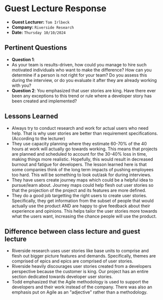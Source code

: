 # Guest Lecture Response
* **Guest Lecturer:** `Tom Irlbeck`
* **Company:** `Riverside Research`
* **Date:** `Thursday 10/10/2024`

## Pertinent Questions
* **Question 1**:
 * As your team is results-driven, how could you manage to hire such motivated individuals who want to make the difference? How can you determine if a person is not right for your team? Do you assess this during the interview, or do you evaluate it after they are already working with you?
* **Question 2**: You emphasized that user stories are king. Have there ever been any exceptions to this trend or rule where a developer story has been created and implemented?


## Lessons Learned
* Always try to conduct research and work for actual users who need help. That is why user stories are better than requirement specifications. (According to the lecturer)
* They use capacity planning where they estimate 60-70% of the 40 hours at work will actually go towards working. This means that projects are planned and scheduled to account for the 30-40% loss in time, making things more realistic. Hopefully, this would result in decreased burnout and fatigue for developers. The lesson learned here is that some companies think of the long term impacts of pushing employees too hard. This will be something to look out/ask for during interviews.
* They have users create journey maps which could be a helpful idea to pursue/learn about. Journey maps could help flesh out user stories so that the projection of the project and its features are more defined.
* They do a good job targetting the right users to create user stories. Specifically, they get information from the subset of people that would actually use the product AND are happy to give feedback about their experience and opinions. This helps tailor the user stories more towards what the users want, increasing the chance people will use the product.


## Difference between class lecture and guest lecture
 * Riverside research uses user stories like base units to comprise and flesh out bigger picture features and demands. Specifically, themes are comprised of epics and epics are comprised of user stories.
 * Riverside heavily discourages user stories created from a developers perspective because the customer is king. Our project has an entire section dedicated towards developer user stories.
 * Todd emphasized that the Agile methodology is used to support the developers and their work instead of the company. There was also an emphasis put on Agile as an "adjective" rather than a methodology.
